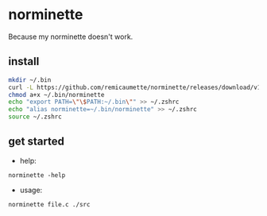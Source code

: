 # norminette

Because my norminette doesn't work.

## install

```bash
mkdir ~/.bin
curl -L https://github.com/remicaumette/norminette/releases/download/v1.2.0/norminette -o ~/.bin/norminette
chmod a+x ~/.bin/norminette
echo "export PATH=\"\$PATH:~/.bin\"" >> ~/.zshrc
echo "alias norminette=~/.bin/norminette" >> ~/.zshrc
source ~/.zshrc
```

## get started

- help:
```
norminette -help
```

- usage:
```
norminette file.c ./src
```
